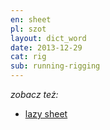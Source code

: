 ```yaml
---
en: sheet
pl: szot
layout: dict_word
date: 2013-12-29
cat: rig
sub: running-rigging
---
```


<!-- TODO: opis -->

*zobacz też:*

* [lazy sheet](/dict/l/lazy-sheet.html)